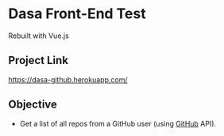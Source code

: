 Dasa Front-End Test
===
Rebuilt with Vue.js

## Project Link

https://dasa-github.herokuapp.com/

## Objective

- Get a list of all repos from a GitHub user (using [GitHub](https://developer.github.com/v3/) API).
